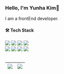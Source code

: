   ### Hello, I'm Yunha Kim🐣 

I am a frontEnd developer.

#### 🛠️ Tech Stack

<div align="start">
        <img src="https://img.shields.io/badge/javascript-F7DF1E?style=flat-square&logo=javascript&logoColor=black"> 
    <img src="https://img.shields.io/badge/typescript-3178C6?style=flat-square&logo=typescript&logoColor=white"> 
    <img src="https://img.shields.io/badge/react-61DAFB?style=flat-square&logo=react&logoColor=black">
     <img src="https://img.shields.io/badge/vue.js-4FC08D?style=flat-square&logo=vue.js&logoColor=white">
    </br>
    <img src="https://img.shields.io/badge/html5-E34F26?style=flat-square&logo=html5&logoColor=white">
    <img src="https://img.shields.io/badge/css-1572B6?style=flat-square&logo=css3&logoColor=white">   
    <img src="https://img.shields.io/badge/django-092E20?style=flat-square&logo=django&logoColor=white">
    <img src="https://img.shields.io/badge/python-3776AB?style=flat-square&logo=python&logoColor=white">
</div>
</br>


| <img src="https://github-readme-stats.vercel.app/api?username=yulloe&show_icons=true&"> | <img src="https://github-readme-stats.vercel.app/api/top-langs/?username=yulloe&layout=compact&langs_count=8"/> |
| ------------------------------------------------------------ | ------------------------------------------------------------ |













